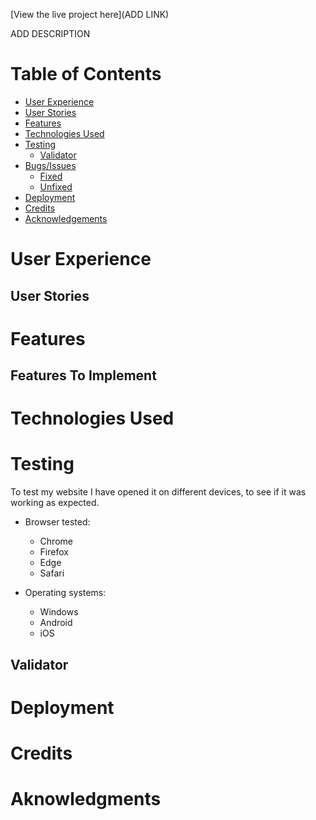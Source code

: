 [View the live project here](ADD LINK)

ADD DESCRIPTION

# Table of Contents
- [User Experience](#user-experience)
 - [User Stories](#user-stories) 
- [Features](#features)
- [Technologies Used](#technologies-used)
- [Testing](#testing)
  - [Validator](#validator)
- [Bugs/Issues](#bugsissues)
  - [Fixed](#fixed)
  - [Unfixed](#unfixed)
- [Deployment](#deployment)
- [Credits](#credits)
- [Acknowledgements](#acknowledgements)

# User Experience

## User Stories


# Features


## Features To Implement



# Technologies Used 




# Testing

To test my website I have opened it on different devices, to see if it was working as expected.

- Browser tested:
  - Chrome
  - Firefox
  - Edge
  - Safari

- Operating systems:
  - Windows
  - Android
  - iOS




## Validator


# Deployment



# Credits



# Aknowledgments


